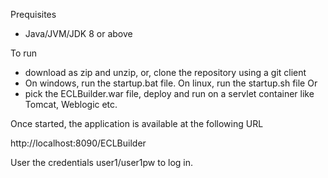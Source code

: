 Prequisites

- Java/JVM/JDK 8 or above

To run

- download as zip and unzip, or, clone the repository using a git client
- On windows, run the startup.bat file. On linux, run the startup.sh file
Or
- pick the ECLBuilder.war file, deploy and run on a servlet container like Tomcat, Weblogic etc.

Once started, the application is available at the following URL

http://localhost:8090/ECLBuilder

User the credentials user1/user1pw to log in.
